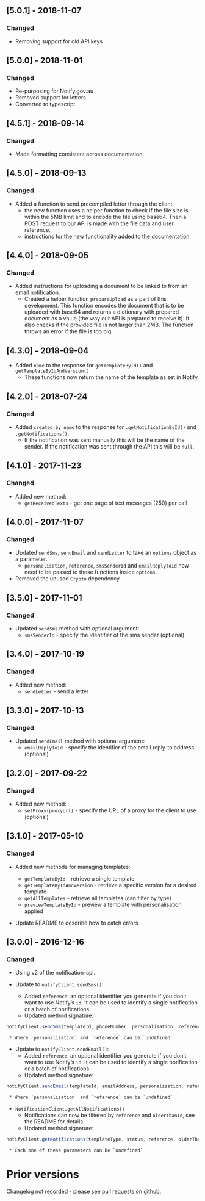 ## [5.0.1] - 2018-11-07

### Changed

* Removing support for old API keys

## [5.0.0] - 2018-11-01

### Changed

* Re-purposing for Notify.gov.au
* Removed support for letters
* Converted to typescript

## [4.5.1] - 2018-09-14

### Changed

* Made formatting consistent across documentation.

## [4.5.0] - 2018-09-13

### Changed

* Added a function to send precompiled letter through the client.
    * the new function uses a helper function to check if the file size is within the 5MB limit and to encode the file using base64. Then a POST request to our API is made with the file data and user reference.
    * instructions for the new functionality added to the documentation.

## [4.4.0] - 2018-09-05

### Changed

* Added instructions for uploading a document to be linked to from an email notification.
    * Created a helper function `prepareUpload` as a part of this development. This function encodes the document that is to be uploaded with base64 and returns a dictionary with prepared document as a value (the way our API is prepared to receive it). It also checks if the provided file is not larger than 2MB. The function throws an error if the file is too big.

## [4.3.0] - 2018-09-04

* Added `name` to the response for `getTemplateById()` and `getTemplateByIdAndVersion()`
    * These functions now return the name of the template as set in Notify

## [4.2.0] - 2018-07-24

### Changed

* Added `created_by_name` to the response for `.getNotificationById()` and `.getNotifications()`:
    * If the notification was sent manually this will be the name of the sender. If the notification was sent through the API this will be `null`.

## [4.1.0] - 2017-11-23

### Changed

* Added new method:
    * `getReceivedTexts` - get one page of text messages (250) per call

## [4.0.0] - 2017-11-07

### Changed

* Updated `sendSms`, `sendEmail` and `sendLetter` to take an `options` object as a parameter.
    * `personalisation`, `reference`, `smsSenderId` and `emailReplyToId` now need to be passed to these functions inside `options`.
* Removed the unused `Crypto` dependency

## [3.5.0] - 2017-11-01

### Changed

* Updated `sendSms` method with optional argument:
    * `smsSenderId` - specify the identifier of the sms sender (optional)

## [3.4.0] - 2017-10-19

### Changed

* Added new method:
    * `sendLetter` - send a letter

## [3.3.0] - 2017-10-13

### Changed

* Updated `sendEmail` method with optional argument:
    * `emailReplyToId` - specify the identifier of the email reply-to address (optional)

## [3.2.0] - 2017-09-22

### Changed

* Added new method:
    * `setProxy(proxyUrl)` - specify the URL of a proxy for the client to use (optional)

## [3.1.0] - 2017-05-10

### Changed

* Added new methods for managing templates:
    * `getTemplateById` - retrieve a single template
    * `getTemplateByIdAndVersion` - retrieve a specific version for a desired template
    * `getAllTemplates` - retrieve all templates (can filter by type)
    * `previewTemplateById` - preview a template with personalisation applied

* Update README to describe how to catch errors

## [3.0.0] - 2016-12-16

### Changed

* Using v2 of the notification-api.

* Update to `notifyClient.sendSms()`:
    * Added `reference`: an optional identifier you generate if you don’t want to use Notify’s `id`. It can be used to identify a single notification or a batch of notifications.
    * Updated method signature:

 ```javascript
 notifyClient.sendSms(templateId, phoneNumber, personalisation, reference);
```
     * Where `personalisation` and `reference` can be `undefined`.

* Update to `notifyClient.sendEmail()`:
    * Added `reference`: an optional identifier you generate if you don’t want to use Notify’s `id`. It can be used to identify a single notification or a batch of notifications.
    * Updated method signature:

 ```javascript
 notifyClient.sendEmail(templateId, emailAddress, personalisation, reference);
```
     * Where `personalisation` and `reference` can be `undefined`.
* `NotificationClient.getAllNotifications()`
    * Notifications can now be filtered by `reference` and `olderThanId`, see the README for details.
    * Updated method signature:

 ```javascript
 notifyClient.getNotifications(templateType, status, reference, olderThanId);
```
     * Each one of these parameters can be `undefined`

# Prior versions

Changelog not recorded - please see pull requests on github.
